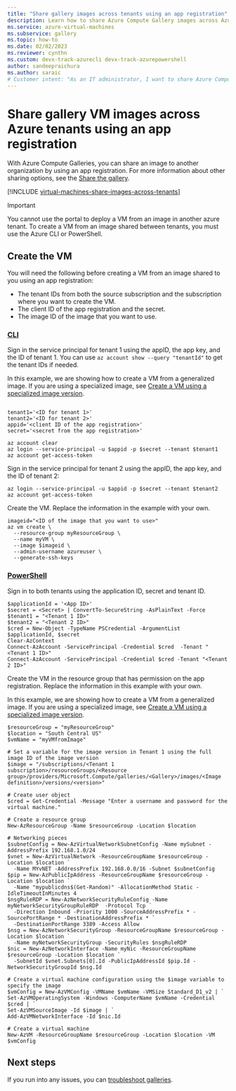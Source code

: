 ```yaml
---
title: "Share gallery images across tenants using an app registration"
description: Learn how to share Azure Compute Gallery images across Azure tenants using an app registration.
ms.service: azure-virtual-machines
ms.subservice: gallery
ms.topic: how-to
ms.date: 02/02/2023
ms.reviewer: cynthn
ms.custom: devx-track-azurecli devx-track-azurepowershell
author: sandeepraichura
ms.author: saraic
# Customer intent: "As an IT administrator, I want to share Azure Compute Gallery images across different tenants using an app registration, so that I can enable seamless access to VM images for resource provisioning without relying on the portal."
---
```

# Share gallery VM images across Azure tenants using an app registration

With Azure Compute Galleries, you can share an image to another organization by using an app registration. For more information about other sharing options, see the [Share the gallery](./share-gallery.md).

[!INCLUDE [virtual-machines-share-images-across-tenants](~/reusable-content/ce-skilling/azure/includes/virtual-machines/includes/virtual-machines-share-images-across-tenants.md)]

> [!IMPORTANT]
> You cannot use the portal to deploy a VM from an image in another azure tenant. To create a VM from an image shared between tenants, you must use the Azure CLI or PowerShell.

## Create the VM

You will need the following before creating a VM from an image shared to you using an app registration:
- The tenant IDs from both the source subscription and the subscription where you want to create the VM. 
- The client ID of the app registration and the secret.
- The image ID of the image that you want to use.
### [CLI](#tab/cli)

Sign in the service principal for tenant 1 using the appID, the app key, and the ID of tenant 1. You can use `az account show --query "tenantId"` to get the tenant IDs if needed.

In this example, we are showing how to create a VM from a generalized image. If you are using a specialized image, see [Create a VM using a specialized image version](vm-specialized-image-version.md).

```azurecli-interactive

tenant1='<ID for tenant 1>'
tenant2='<ID for tenant 2>'
appid='<client ID of the app registration>'
secret='<secret from the app registration>'

az account clear
az login --service-principal -u $appid -p $secret --tenant $tenant1
az account get-access-token 
```
 
Sign in the service principal for tenant 2 using the appID, the app key, and the ID of tenant 2:

```azurecli-interactive
az login --service-principal -u $appid -p $secret --tenant $tenant2
az account get-access-token
```

Create the VM. Replace the information in the example with your own.

```azurecli-interactive
imageid="<ID of the image that you want to use>"
az vm create \
  --resource-group myResourceGroup \
  --name myVM \
  --image $imageid \
  --admin-username azureuser \
  --generate-ssh-keys
```


### [PowerShell](#tab/powershell)

Sign in to both tenants using the application ID, secret and tenant ID.

```azurepowershell-interactive
$applicationId = '<App ID>'
$secret = <Secret> | ConvertTo-SecureString -AsPlainText -Force
$tenant1 = "<Tenant 1 ID>"
$tenant2 = "<Tenant 2 ID>"
$cred = New-Object -TypeName PSCredential -ArgumentList $applicationId, $secret
Clear-AzContext
Connect-AzAccount -ServicePrincipal -Credential $cred  -Tenant "<Tenant 1 ID>"
Connect-AzAccount -ServicePrincipal -Credential $cred -Tenant "<Tenant 2 ID>"
```

Create the VM in the resource group that has permission on the app registration. Replace the information in this example with your own.

In this example, we are showing how to create a VM from a generalized image. If you are using a specialized image, see [Create a VM using a specialized image version](vm-specialized-image-version.md).


```azurepowershell-interactive
$resourceGroup = "myResourceGroup"
$location = "South Central US"
$vmName = "myVMfromImage"

# Set a variable for the image version in Tenant 1 using the full image ID of the image version
$image = "/subscriptions/<Tenant 1 subscription>/resourceGroups/<Resource group>/providers/Microsoft.Compute/galleries/<Gallery>/images/<Image definition>/versions/<version>"

# Create user object
$cred = Get-Credential -Message "Enter a username and password for the virtual machine."

# Create a resource group
New-AzResourceGroup -Name $resourceGroup -Location $location

# Networking pieces
$subnetConfig = New-AzVirtualNetworkSubnetConfig -Name mySubnet -AddressPrefix 192.168.1.0/24
$vnet = New-AzVirtualNetwork -ResourceGroupName $resourceGroup -Location $location `
  -Name MYvNET -AddressPrefix 192.168.0.0/16 -Subnet $subnetConfig
$pip = New-AzPublicIpAddress -ResourceGroupName $resourceGroup -Location $location `
  -Name "mypublicdns$(Get-Random)" -AllocationMethod Static -IdleTimeoutInMinutes 4
$nsgRuleRDP = New-AzNetworkSecurityRuleConfig -Name myNetworkSecurityGroupRuleRDP  -Protocol Tcp `
  -Direction Inbound -Priority 1000 -SourceAddressPrefix * -SourcePortRange * -DestinationAddressPrefix * `
  -DestinationPortRange 3389 -Access Allow
$nsg = New-AzNetworkSecurityGroup -ResourceGroupName $resourceGroup -Location $location `
  -Name myNetworkSecurityGroup -SecurityRules $nsgRuleRDP
$nic = New-AzNetworkInterface -Name myNic -ResourceGroupName $resourceGroup -Location $location `
  -SubnetId $vnet.Subnets[0].Id -PublicIpAddressId $pip.Id -NetworkSecurityGroupId $nsg.Id

# Create a virtual machine configuration using the $image variable to specify the image
$vmConfig = New-AzVMConfig -VMName $vmName -VMSize Standard_D1_v2 | `
Set-AzVMOperatingSystem -Windows -ComputerName $vmName -Credential $cred | `
Set-AzVMSourceImage -Id $image | `
Add-AzVMNetworkInterface -Id $nic.Id

# Create a virtual machine
New-AzVM -ResourceGroupName $resourceGroup -Location $location -VM $vmConfig
```

## Next steps

If you run into any issues, you can [troubleshoot galleries](troubleshooting-shared-images.md).
